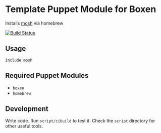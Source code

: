 # Template Puppet Module for Boxen

Installs [mosh](http://mosh.mit.edu/) via homebrew

[![Build Status](https://travis-ci.org/davidbanham/puppet-mosh.png?branch=master)](https://travis-ci.org/davidbanham/puppet-mosh)

## Usage

```puppet
include mosh
```

## Required Puppet Modules

* `boxen`
* `homebrew`

## Development

Write code. Run `script/cibuild` to test it. Check the `script`
directory for other useful tools.
